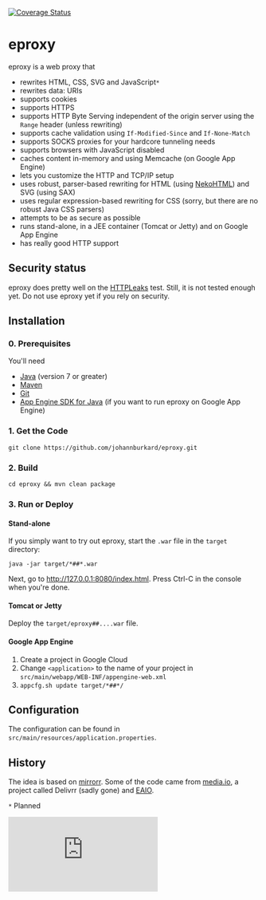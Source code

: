 [![Coverage Status](https://coveralls.io/repos/johannburkard/eproxy/badge.svg?branch=master&service=github)](https://coveralls.io/github/johannburkard/eproxy?branch=master)

# eproxy

eproxy is a web proxy that

* rewrites HTML, CSS, SVG and JavaScript``*``
* rewrites data: URIs
* supports cookies
* supports HTTPS
* supports HTTP Byte Serving independent of the origin server using the ``Range`` header (unless rewriting)
* supports cache validation using ``If-Modified-Since`` and ``If-None-Match``
* supports SOCKS proxies for your hardcore tunneling needs
* supports browsers with JavaScript disabled
* caches content in-memory and using Memcache (on Google App Engine)
* lets you customize the HTTP and TCP/IP setup
* uses robust, parser-based rewriting for HTML (using [NekoHTML](http://nekohtml.sourceforge.net/)) and SVG (using SAX)
* uses regular expression-based rewriting for CSS (sorry, but there are no robust Java CSS parsers)
* attempts to be as secure as possible
* runs stand-alone, in a JEE container (Tomcat or Jetty) and on Google App Engine
* has really good HTTP support

## Security status

eproxy does pretty well on the [HTTPLeaks](https://github.com/cure53/HTTPLeaks/) test.
Still, it is not tested enough yet. Do not use eproxy yet if you rely on security.

## Installation

### 0. Prerequisites

You'll need

* [Java](http://www.oracle.com/technetwork/java/javase/downloads/index-jsp-138363.html) (version 7 or greater)
* [Maven](https://maven.apache.org)
* [Git](http://www.git-scm.com/)
* [App Engine SDK for Java](https://cloud.google.com/appengine/docs/java/download) (if you want to run eproxy on Google App Engine)

### 1. Get the Code

``git clone https://github.com/johannburkard/eproxy.git``

### 2. Build

``cd eproxy && mvn clean package``

### 3. Run or Deploy

#### Stand-alone

If you simply want to try out eproxy, start the ``.war`` file in the ``target`` directory:

``java -jar target/*##*.war``

Next, go to http://127.0.0.1:8080/index.html. Press Ctrl-C in the console when you're done.

#### Tomcat or Jetty

Deploy the ``target/eproxy##....war`` file.

#### Google App Engine

1. Create a project in Google Cloud
2. Change ``<application>`` to the name of your project in ``src/main/webapp/WEB-INF/appengine-web.xml``
3. ``appcfg.sh update target/*##*/``

## Configuration

The configuration can be found in ``src/main/resources/application.properties``.

## History

The idea is based on [mirrorr](https://github.com/bslatkin/mirrorrr). Some of the code came from [media.io](http://media.io), a project called Delivrr (sadly gone) and [EAIO](http://eaio.com/?utm_source=github&utm_medium=open-source&utm_campaign=eproxy).

``*`` Planned

[![Analytics](https://ga-beacon.appspot.com/UA-7427410-89/eproxy/README.md?pixel)](https://github.com/igrigorik/ga-beacon)
